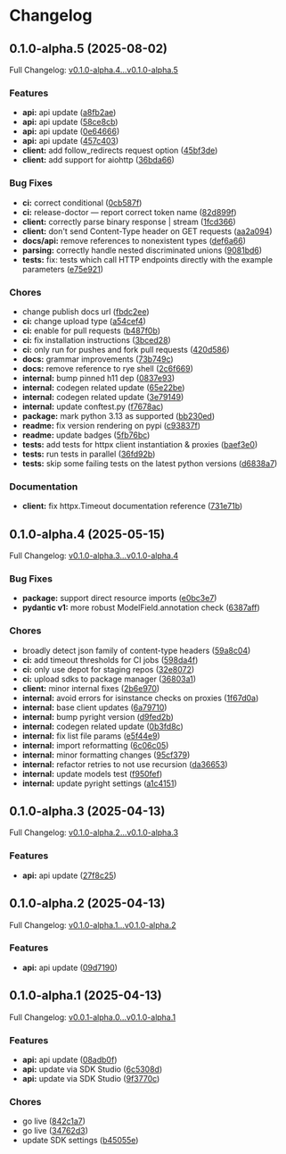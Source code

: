 # Changelog

## 0.1.0-alpha.5 (2025-08-02)

Full Changelog: [v0.1.0-alpha.4...v0.1.0-alpha.5](https://github.com/armandmcqueen/cortex-py-sdk/compare/v0.1.0-alpha.4...v0.1.0-alpha.5)

### Features

* **api:** api update ([a8fb2ae](https://github.com/armandmcqueen/cortex-py-sdk/commit/a8fb2aef06636793f72add24e4f3f4c12e0605b0))
* **api:** api update ([58ce8cb](https://github.com/armandmcqueen/cortex-py-sdk/commit/58ce8cb954ddb7b275b1050335d9662b39840de1))
* **api:** api update ([0e64666](https://github.com/armandmcqueen/cortex-py-sdk/commit/0e6466691fe3a186e4215fe5e920a7f46a81ffcc))
* **api:** api update ([457c403](https://github.com/armandmcqueen/cortex-py-sdk/commit/457c403fe09897c69b375507e26e1ff0335da1ab))
* **client:** add follow_redirects request option ([45bf3de](https://github.com/armandmcqueen/cortex-py-sdk/commit/45bf3de7da3b86083abcd5fd18248da0ead3718c))
* **client:** add support for aiohttp ([36bda66](https://github.com/armandmcqueen/cortex-py-sdk/commit/36bda66ad67ee6cceca73aa58b18801d88e7fea9))


### Bug Fixes

* **ci:** correct conditional ([0cb587f](https://github.com/armandmcqueen/cortex-py-sdk/commit/0cb587f16b09b7935cecd3e87073f335e973c4a0))
* **ci:** release-doctor — report correct token name ([82d899f](https://github.com/armandmcqueen/cortex-py-sdk/commit/82d899f60080c5f95f2c4a95ffdb035fcee46a95))
* **client:** correctly parse binary response | stream ([1fcd366](https://github.com/armandmcqueen/cortex-py-sdk/commit/1fcd36627de39fa6d8f77fa6a25c65a81e90d35e))
* **client:** don't send Content-Type header on GET requests ([aa2a094](https://github.com/armandmcqueen/cortex-py-sdk/commit/aa2a0947b4cd400675550d32104a575241e94462))
* **docs/api:** remove references to nonexistent types ([def6a66](https://github.com/armandmcqueen/cortex-py-sdk/commit/def6a6633188dfcb7bbc2e0b221530c937ed78c5))
* **parsing:** correctly handle nested discriminated unions ([9081bd6](https://github.com/armandmcqueen/cortex-py-sdk/commit/9081bd61e13f49beee2f90844c6139ff896fec44))
* **tests:** fix: tests which call HTTP endpoints directly with the example parameters ([e75e921](https://github.com/armandmcqueen/cortex-py-sdk/commit/e75e921cc4b9247152a3a3ef356ee9bd97beb0d4))


### Chores

* change publish docs url ([fbdc2ee](https://github.com/armandmcqueen/cortex-py-sdk/commit/fbdc2ee055f5871f75bb8f285ba3592e73cd25c1))
* **ci:** change upload type ([a54cef4](https://github.com/armandmcqueen/cortex-py-sdk/commit/a54cef460cd5491af1e04a660ef57bb7633a6c8e))
* **ci:** enable for pull requests ([b487f0b](https://github.com/armandmcqueen/cortex-py-sdk/commit/b487f0b782fcec9e6c03432c58ae8a64976b3987))
* **ci:** fix installation instructions ([3bced28](https://github.com/armandmcqueen/cortex-py-sdk/commit/3bced282de4b4b036e8717c6da8eb5f919304e7f))
* **ci:** only run for pushes and fork pull requests ([420d586](https://github.com/armandmcqueen/cortex-py-sdk/commit/420d586b357376d50659f393bda310cbd1fa47b6))
* **docs:** grammar improvements ([73b749c](https://github.com/armandmcqueen/cortex-py-sdk/commit/73b749ce84bc89281ec16d1b606335322a3e262f))
* **docs:** remove reference to rye shell ([2c6f669](https://github.com/armandmcqueen/cortex-py-sdk/commit/2c6f6694bd3bb8e731bc77fe40c9c7f75df1362e))
* **internal:** bump pinned h11 dep ([0837e93](https://github.com/armandmcqueen/cortex-py-sdk/commit/0837e93db31edb4c57ee1b33355382f84a49ec1d))
* **internal:** codegen related update ([65e22be](https://github.com/armandmcqueen/cortex-py-sdk/commit/65e22bed64c4f78858270b9228f7d7873f33b686))
* **internal:** codegen related update ([3e79149](https://github.com/armandmcqueen/cortex-py-sdk/commit/3e79149c2da1b701ea269aa857b4ad31daecce00))
* **internal:** update conftest.py ([f7678ac](https://github.com/armandmcqueen/cortex-py-sdk/commit/f7678ace2b18f2631526e63d1be33582df012d54))
* **package:** mark python 3.13 as supported ([bb230ed](https://github.com/armandmcqueen/cortex-py-sdk/commit/bb230ed7db092f74512f96c7deba4215c5691355))
* **readme:** fix version rendering on pypi ([c93837f](https://github.com/armandmcqueen/cortex-py-sdk/commit/c93837f8d159fcc38d50c8114f83acd66e99cbe3))
* **readme:** update badges ([5fb76bc](https://github.com/armandmcqueen/cortex-py-sdk/commit/5fb76bc4ba942020c444bde6044272214755efcf))
* **tests:** add tests for httpx client instantiation & proxies ([baef3e0](https://github.com/armandmcqueen/cortex-py-sdk/commit/baef3e09d3f0b571cc36be3b30caed5fa5d44b09))
* **tests:** run tests in parallel ([36fd92b](https://github.com/armandmcqueen/cortex-py-sdk/commit/36fd92ba309539843048814612f503f15d12cff5))
* **tests:** skip some failing tests on the latest python versions ([d6838a7](https://github.com/armandmcqueen/cortex-py-sdk/commit/d6838a7def7f258f1626f604da8988ba099b24f7))


### Documentation

* **client:** fix httpx.Timeout documentation reference ([731e71b](https://github.com/armandmcqueen/cortex-py-sdk/commit/731e71b01d9646c0c58410236a2bb832e29ed552))

## 0.1.0-alpha.4 (2025-05-15)

Full Changelog: [v0.1.0-alpha.3...v0.1.0-alpha.4](https://github.com/armandmcqueen/cortex-py-sdk/compare/v0.1.0-alpha.3...v0.1.0-alpha.4)

### Bug Fixes

* **package:** support direct resource imports ([e0bc3e7](https://github.com/armandmcqueen/cortex-py-sdk/commit/e0bc3e757955bb02a0ad65824731257a1aa7b9ee))
* **pydantic v1:** more robust ModelField.annotation check ([6387aff](https://github.com/armandmcqueen/cortex-py-sdk/commit/6387aff7292101ab43350c52942f1a75b94ff6cb))


### Chores

* broadly detect json family of content-type headers ([59a8c04](https://github.com/armandmcqueen/cortex-py-sdk/commit/59a8c04873246a078ef8cdbbd971e04f1c8a6285))
* **ci:** add timeout thresholds for CI jobs ([598da4f](https://github.com/armandmcqueen/cortex-py-sdk/commit/598da4f4ac366c01c266d2d8ff85f3244f07abb3))
* **ci:** only use depot for staging repos ([32e8072](https://github.com/armandmcqueen/cortex-py-sdk/commit/32e80727b9276fd4344813a6104005ef94e6dc61))
* **ci:** upload sdks to package manager ([36803a1](https://github.com/armandmcqueen/cortex-py-sdk/commit/36803a165e9bb5a8af318fa87306137cd148c849))
* **client:** minor internal fixes ([2b6e970](https://github.com/armandmcqueen/cortex-py-sdk/commit/2b6e970d9ba67817791130da0e87d5ab21c05476))
* **internal:** avoid errors for isinstance checks on proxies ([1f67d0a](https://github.com/armandmcqueen/cortex-py-sdk/commit/1f67d0ae38ef9ff0b0a14f2ff147aa3e357b75b8))
* **internal:** base client updates ([6a79710](https://github.com/armandmcqueen/cortex-py-sdk/commit/6a79710e7e8ff3257cbbafa56a9a44274e3cedef))
* **internal:** bump pyright version ([d9fed2b](https://github.com/armandmcqueen/cortex-py-sdk/commit/d9fed2bac7fab8add4533f04aac34f6cf5241681))
* **internal:** codegen related update ([0b3fd8c](https://github.com/armandmcqueen/cortex-py-sdk/commit/0b3fd8cf218de3f9898ab5027d172cbeb8bb4918))
* **internal:** fix list file params ([e5f44e9](https://github.com/armandmcqueen/cortex-py-sdk/commit/e5f44e905f440403db2a00528d354f3d8817a4fc))
* **internal:** import reformatting ([6c06c05](https://github.com/armandmcqueen/cortex-py-sdk/commit/6c06c05b738b172c227ffd9c0853875e64bdeb7d))
* **internal:** minor formatting changes ([95cf379](https://github.com/armandmcqueen/cortex-py-sdk/commit/95cf3796b1af747c692b7d7e0accf02ed6c4cc4c))
* **internal:** refactor retries to not use recursion ([da36653](https://github.com/armandmcqueen/cortex-py-sdk/commit/da36653247bf7268a22a7cc4fff771c657b8d0b5))
* **internal:** update models test ([f950fef](https://github.com/armandmcqueen/cortex-py-sdk/commit/f950fef051433cf11a2f272370c8440643852dc4))
* **internal:** update pyright settings ([a1c4151](https://github.com/armandmcqueen/cortex-py-sdk/commit/a1c4151c485a876448071169d792e9c66979eb8f))

## 0.1.0-alpha.3 (2025-04-13)

Full Changelog: [v0.1.0-alpha.2...v0.1.0-alpha.3](https://github.com/armandmcqueen/cortex-py-sdk/compare/v0.1.0-alpha.2...v0.1.0-alpha.3)

### Features

* **api:** api update ([27f8c25](https://github.com/armandmcqueen/cortex-py-sdk/commit/27f8c25154435f18316ee9d20f54da260a3e9159))

## 0.1.0-alpha.2 (2025-04-13)

Full Changelog: [v0.1.0-alpha.1...v0.1.0-alpha.2](https://github.com/armandmcqueen/cortex-py-sdk/compare/v0.1.0-alpha.1...v0.1.0-alpha.2)

### Features

* **api:** api update ([09d7190](https://github.com/armandmcqueen/cortex-py-sdk/commit/09d7190cb57acfc7ab7625bd9daa8cfc51b7ef03))

## 0.1.0-alpha.1 (2025-04-13)

Full Changelog: [v0.0.1-alpha.0...v0.1.0-alpha.1](https://github.com/armandmcqueen/cortex-py-sdk/compare/v0.0.1-alpha.0...v0.1.0-alpha.1)

### Features

* **api:** api update ([08adb0f](https://github.com/armandmcqueen/cortex-py-sdk/commit/08adb0fb7219cb4e44d829ff69001632d7651b76))
* **api:** update via SDK Studio ([6c5308d](https://github.com/armandmcqueen/cortex-py-sdk/commit/6c5308d9d94523eeb980f714125ec72a1a707ec8))
* **api:** update via SDK Studio ([9f3770c](https://github.com/armandmcqueen/cortex-py-sdk/commit/9f3770ca196efc48b747a2b85df6f3ce9c841d70))


### Chores

* go live ([842c1a7](https://github.com/armandmcqueen/cortex-py-sdk/commit/842c1a7c7ffd7f83ef30f9a73bd3a66aece7a991))
* go live ([34762d3](https://github.com/armandmcqueen/cortex-py-sdk/commit/34762d305bd97a3d50e6bb2c8781c8398567e60b))
* update SDK settings ([b45055e](https://github.com/armandmcqueen/cortex-py-sdk/commit/b45055e9c20caafffeef324d493e0b3ce01efc53))
